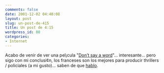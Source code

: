 ```yaml
---
comments: false
date: 2001-12-02 04:48:08
layout: post
slug: un-post-de-415
title: Un post de 4:15
wordpress_id: 88
categories:
- Internet
---
```


Acabo de venir de ver una pel¡cula &#34;[Don’t say a word](http://us.imdb.com/Title?0260866)&#34;… interesante… pero sigo con mi conclusi&cent;n, los franceses son los mejores para producir thrillers / policiales (a mi gusto)… saben de que [hablo](http://us.imdb.com/Title?0228786).




 
